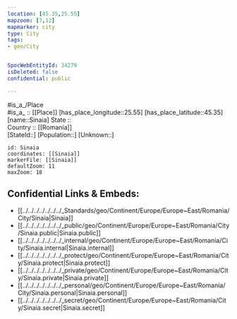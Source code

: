 ```yaml
---
location: [45.35,25.55] 
mapzoom: [7,12] 
mapmarker: city 
type: City
tags:
- geo/City


SpocWebEntityId: 34279
isDeleted: false
confidential: public

---
```

#is_a_/Place  
#is_a_ :: [[Place]] 
[has_place_longitude::25.55] 
[has_place_latitude::45.35] 
[name::Sinaia] 
State ::  
Country :: [[Romania]]  
[StateId::] 
[Population::] 
[Unknown::] 


```leaflet
id: Sinaia
coordinates: [[Sinaia]] 
markerFile: [[Sinaia]] 
defaultZoom: 11 
maxZoom: 18
```


## Confidential Links & Embeds: 
- [[../../../../../../../_Standards/geo/Continent/Europe/Europe~East/Romania/City/Sinaia|Sinaia]] 
- [[../../../../../../../_public/geo/Continent/Europe/Europe~East/Romania/City/Sinaia.public|Sinaia.public]] 
- [[../../../../../../../_internal/geo/Continent/Europe/Europe~East/Romania/City/Sinaia.internal|Sinaia.internal]] 
- [[../../../../../../../_protect/geo/Continent/Europe/Europe~East/Romania/City/Sinaia.protect|Sinaia.protect]] 
- [[../../../../../../../_private/geo/Continent/Europe/Europe~East/Romania/City/Sinaia.private|Sinaia.private]] 
- [[../../../../../../../_personal/geo/Continent/Europe/Europe~East/Romania/City/Sinaia.personal|Sinaia.personal]] 
- [[../../../../../../../_secret/geo/Continent/Europe/Europe~East/Romania/City/Sinaia.secret|Sinaia.secret]] 
